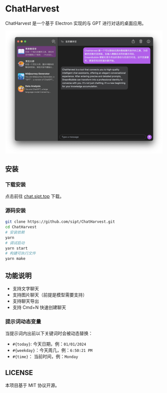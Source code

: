 # ChatHarvest

ChatHarvest 是一个基于 Electron 实现的与 GPT 进行对话的桌面应用。

![Preview](assets/SCR-20240204-kc0.png)

## 安装

### 下载安装

点击前往 [chat.sipt.top](https://chat.sipt.top) 下载。

### 源码安装

```sh
git clone https://github.com/sipt/ChatHarvest.git
cd ChatHarvest
# 安装依赖
yarn
# 调试启动
yarn start
# 构建可执行文件
yarn make
```

## 功能说明

- 支持文字聊天
- 支持图片聊天（前提是模型需要支持）
- 支持聊天导出
- 支持 Cmd+N 快速创建聊天

### 提示词动态变量

当提示词内出前以下关键词时会被动态替换：

- `#{today}`: 今天日期，例：`01/01/2024`
- `#{weekday}`：今天周几，例：`6:50:21 PM`
- `#{time}`： 当前时间，例：`Monday`

## LICENSE

本项目基于 MIT 协议开源。
